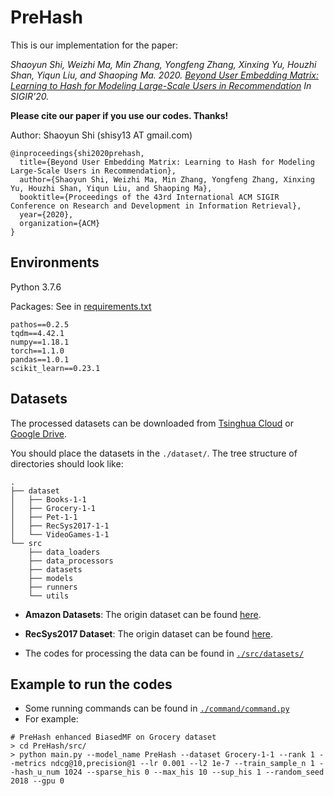 # PreHash

This is our implementation for the paper:

*Shaoyun Shi, Weizhi Ma, Min Zhang, Yongfeng Zhang, Xinxing Yu, Houzhi Shan, Yiqun Liu, and Shaoping Ma. 2020. [Beyond User Embedding Matrix: Learning to Hash for Modeling Large-Scale Users in Recommendation](https://github.com/THUIR/PreHash) 
In SIGIR'20.*

**Please cite our paper if you use our codes. Thanks!**

Author: Shaoyun Shi (shisy13 AT gmail.com)

```
@inproceedings{shi2020prehash,
  title={Beyond User Embedding Matrix: Learning to Hash for Modeling Large-Scale Users in Recommendation},
  author={Shaoyun Shi, Weizhi Ma, Min Zhang, Yongfeng Zhang, Xinxing Yu, Houzhi Shan, Yiqun Liu, and Shaoping Ma},
  booktitle={Proceedings of the 43rd International ACM SIGIR Conference on Research and Development in Information Retrieval},
  year={2020},
  organization={ACM}
}
```



## Environments

Python 3.7.6

Packages: See in [requirements.txt](https://github.com/THUIR/PreHash/blob/master/requirements.txt)

```
pathos==0.2.5
tqdm==4.42.1
numpy==1.18.1
torch==1.1.0
pandas==1.0.1
scikit_learn==0.23.1
```



## Datasets

The processed datasets can be downloaded from [Tsinghua Cloud](https://cloud.tsinghua.edu.cn/d/43991418f4764e2ca6d6/) or [Google Drive](https://drive.google.com/open?id=1uzKQ6yt3wawyoqVG6pElHOvp1AAUTsoa).

You should place the datasets in the `./dataset/`. The tree structure of directories should look like:

```
.
├── dataset
│   ├── Books-1-1
│   ├── Grocery-1-1
│   ├── Pet-1-1
│   ├── RecSys2017-1-1
│   └── VideoGames-1-1
└── src
    ├── data_loaders
    ├── data_processors
    ├── datasets
    ├── models
    ├── runners
    └── utils
```

- **Amazon Datasets**: The origin dataset can be found [here](http://jmcauley.ucsd.edu/data/amazon/). 

- **RecSys2017 Dataset**: The origin dataset can be found [here](http://www.recsyschallenge.com/2017/). 

- The codes for processing the data can be found in [`./src/datasets/`](https://github.com/THUIR/PreHash/tree/master/src/datasets)

    

## Example to run the codes

-   Some running commands can be found in [`./command/command.py`](https://github.com/THUIR/PreHash/blob/master/command/command.py)
-   For example:

```
# PreHash enhanced BiasedMF on Grocery dataset
> cd PreHash/src/
> python main.py --model_name PreHash --dataset Grocery-1-1 --rank 1 --metrics ndcg@10,precision@1 --lr 0.001 --l2 1e-7 --train_sample_n 1 --hash_u_num 1024 --sparse_his 0 --max_his 10 --sup_his 1 --random_seed 2018 --gpu 0
```

